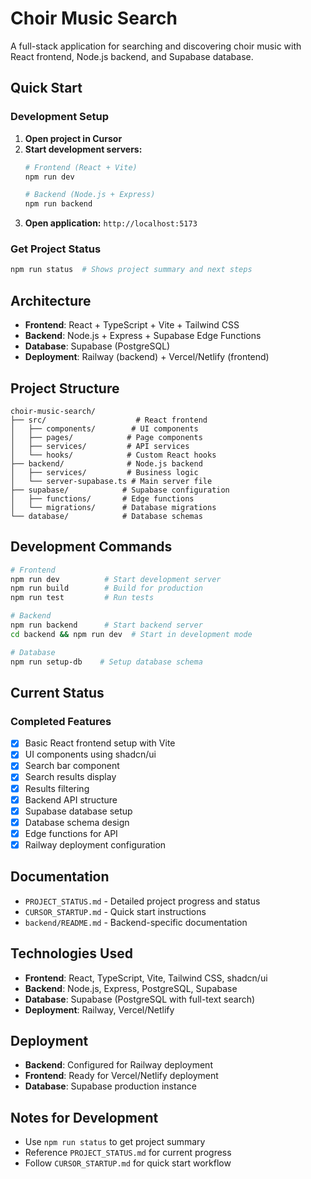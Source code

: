 # Choir Music Search

A full-stack application for searching and discovering choir music with React frontend, Node.js backend, and Supabase database.

## Quick Start

### Development Setup
1. **Open project in Cursor**
2. **Start development servers:**
   ```bash
   # Frontend (React + Vite)
   npm run dev
   
   # Backend (Node.js + Express) 
   npm run backend
   ```
3. **Open application:** `http://localhost:5173`

### Get Project Status
```bash
npm run status  # Shows project summary and next steps
```

## Architecture

- **Frontend**: React + TypeScript + Vite + Tailwind CSS
- **Backend**: Node.js + Express + Supabase Edge Functions
- **Database**: Supabase (PostgreSQL)
- **Deployment**: Railway (backend) + Vercel/Netlify (frontend)

## Project Structure

```
choir-music-search/
├── src/                    # React frontend
│   ├── components/        # UI components
│   ├── pages/            # Page components
│   ├── services/         # API services
│   └── hooks/            # Custom React hooks
├── backend/              # Node.js backend
│   ├── services/         # Business logic
│   └── server-supabase.ts # Main server file
├── supabase/            # Supabase configuration
│   ├── functions/       # Edge functions
│   └── migrations/      # Database migrations
└── database/            # Database schemas
```

## Development Commands

```bash
# Frontend
npm run dev          # Start development server
npm run build        # Build for production
npm run test         # Run tests

# Backend
npm run backend      # Start backend server
cd backend && npm run dev  # Start in development mode

# Database
npm run setup-db    # Setup database schema
```

## Current Status

### Completed Features
- [x] Basic React frontend setup with Vite
- [x] UI components using shadcn/ui
- [x] Search bar component
- [x] Search results display
- [x] Results filtering
- [x] Backend API structure
- [x] Supabase database setup
- [x] Database schema design
- [x] Edge functions for API
- [x] Railway deployment configuration

## Documentation

- `PROJECT_STATUS.md` - Detailed project progress and status
- `CURSOR_STARTUP.md` - Quick start instructions
- `backend/README.md` - Backend-specific documentation

## Technologies Used

- **Frontend**: React, TypeScript, Vite, Tailwind CSS, shadcn/ui
- **Backend**: Node.js, Express, PostgreSQL, Supabase
- **Database**: Supabase (PostgreSQL with full-text search)
- **Deployment**: Railway, Vercel/Netlify

## Deployment

- **Backend**: Configured for Railway deployment
- **Frontend**: Ready for Vercel/Netlify deployment
- **Database**: Supabase production instance

## Notes for Development

- Use `npm run status` to get project summary
- Reference `PROJECT_STATUS.md` for current progress
- Follow `CURSOR_STARTUP.md` for quick start workflow
